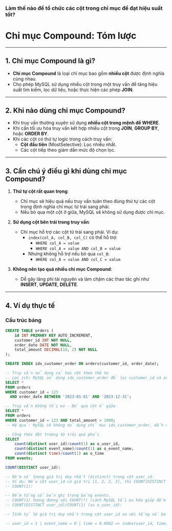 ### Làm thế nào để tổ chức các cột trong chỉ mục để đạt hiệu suất tốt?

# **Chỉ mục Compound: Tóm lược**

---

## **1. Chỉ mục Compound là gì?**
- **Chỉ mục Compound** là loại chỉ mục bao gồm **nhiều cột** được định nghĩa cùng nhau.
- Cho phép MySQL sử dụng nhiều cột trong một truy vấn để tăng hiệu suất tìm kiếm, lọc dữ liệu, hoặc thực hiện các phép **JOIN**.

---

## **2. Khi nào dùng chỉ mục Compound?**
- Khi truy vấn thường xuyên sử dụng **nhiều cột trong mệnh đề WHERE**.
- Khi cần tối ưu hóa truy vấn kết hợp nhiều cột trong **JOIN**, **GROUP BY**, hoặc **ORDER BY**.
- Khi các cột có thứ tự logic trong cách truy vấn:
  - **Cột đầu tiên** (MostSelective): Lọc nhiều nhất.
  - Các cột tiếp theo giảm dần mức độ chọn lọc.

---

## **3. Cần chú ý điều gì khi dùng chỉ mục Compound?**
1. **Thứ tự cột rất quan trọng**:
   - Chỉ mục sẽ hiệu quả nếu truy vấn tuân theo đúng thứ tự các cột trong định nghĩa chỉ mục từ trái sang phải.
   - Nếu bỏ qua một cột ở giữa, MySQL sẽ không sử dụng được chỉ mục.

2. **Sử dụng cột bên trái trong truy vấn**:
   - Chỉ mục hỗ trợ các cột từ trái sang phải. Ví dụ:
     - `index(col_A, col_B, col_C)` có thể hỗ trợ:
       - `WHERE col_A = value`
       - `WHERE col_A = value AND col_B = value`
     - Nhưng không hỗ trợ nếu bỏ qua `col_B`:
       - `WHERE col_A = value AND col_C = value`

3. **Không nên tạo quá nhiều chỉ mục Compound**:
   - Dễ gây lãng phí tài nguyên và làm chậm các thao tác ghi như **INSERT**, **UPDATE**, **DELETE**.

---

## **4. Ví dụ thực tế**

### **Cấu trúc bảng**
```sql
CREATE TABLE orders (
    id INT PRIMARY KEY AUTO_INCREMENT,
    customer_id INT NOT NULL,
    order_date DATE NOT NULL,
    total_amount DECIMAL(10, 2) NOT NULL
);

CREATE INDEX idx_customer_order ON orders(customer_id, order_date);

-- Truy vấn sử dụng cả hai cột theo thứ tự
-- Lợi ích: MySQL sử dụng idx_customer_order để lọc customer_id và order_date, giúp truy vấn nhanh hơn.
SELECT * 
FROM orders 
WHERE customer_id = 123 
  AND order_date BETWEEN '2023-01-01' AND '2023-12-31';

-- Truy vấn không tối ưu - Bỏ qua cột ở giữa
SELECT * 
FROM orders 
WHERE customer_id = 123 AND total_amount > 1000;
-- Hệ quả: MySQL sẽ không sử dụng chỉ mục idx_customer_order, dẫn đến quét toàn bộ bảng (full scan).

-- Công thức đặt trường từ trái quá phải
SELECT 
    count(distinct user_id)/count(1) as o_user_id, 
    count(distinct event_name)/count(1) as o_event_name, 
    count(distinct time)/count(1) as o_time 
FROM events;

COUNT(DISTINCT user_id):

-- Đếm số lượng giá trị duy nhất (distinct) trong cột user_id.
-- Ví dụ: Nếu cột user_id có giá trị [1, 2, 2, 3], thì COUNT(DISTINCT user_id) sẽ trả về 3.
-- COUNT(1):

-- Đếm tổng số bản ghi trong bảng events.
-- COUNT(1) tương đương với COUNT(*) (cách MySQL tối ưu hóa giúp đếm nhanh tất cả bản ghi).
-- COUNT(DISTINCT user_id)/COUNT(1) (as o_user_id):

-- Tính tỷ lệ giá trị duy nhất trong cột user_id so với tổng số bản ghi.

-- user_id = 1 | event_name = 0 | time = 0.0002 => index(user_id, time, event_name)
```